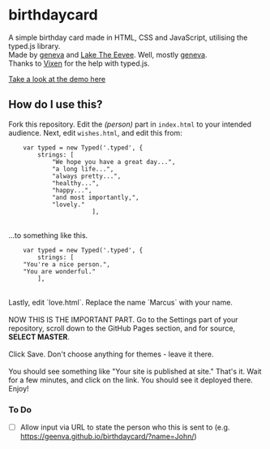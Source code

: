 # birthdaycard
A simple birthday card made in HTML, CSS and JavaScript, utilising the typed.js library.<br>
Made by [geneva](https://github.com/geenva) and [Lake The Eevee](https://github.com/LakeTheEevee). Well, mostly [geneva](https://github.com/geenva).<br>
Thanks to [Vixen](https://github.com/Vxxen) for the help with typed.js. 

[Take a look at the demo here](https://birthdaycard.marcuscodes.me)

## How do I use this?
Fork this repository. Edit the <em>(person)</em> part in `index.html` to your intended audience. Next, edit `wishes.html`, and edit this from:
```
    var typed = new Typed('.typed', {
        strings: [
            "We hope you have a great day...",
            "a long life...",
            "always pretty...",
            "healthy...",
            "happy...",
            "and most importantly,",
            "lovely."
        		       ],

```
<br>
...to something like this.<br>

```
    var typed = new Typed('.typed', {
        strings: [
    "You're a nice person.",
    "You are wonderful."
        ],
```

<br>
Lastly, edit `love.html`. Replace the name `Marcus` with your name.
<br><br>
NOW THIS IS THE IMPORTANT PART. Go to the Settings part of your repository, scroll down to the GitHub Pages section, and for source, <b>SELECT MASTER</b>. <br><br>Click Save. Don't choose anything for themes - leave it there. <br><br> You should see something like 
"Your site is published at site." That's it. Wait for a few minutes, and click on the link. You should see it deployed there. Enjoy!

### To Do

* [ ] Allow input via URL to state the person who this is sent to (e.g. https://geenva.github.io/birthdaycard/?name=John/)
